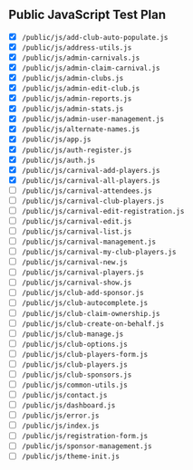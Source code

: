 ## Public JavaScript Test Plan

- [x] `/public/js/add-club-auto-populate.js`
- [x] `/public/js/address-utils.js`
- [x] `/public/js/admin-carnivals.js`
- [x] `/public/js/admin-claim-carnival.js`
- [x] `/public/js/admin-clubs.js`
- [x] `/public/js/admin-edit-club.js`
- [x] `/public/js/admin-reports.js`
- [x] `/public/js/admin-stats.js`
- [x] `/public/js/admin-user-management.js`
- [x] `/public/js/alternate-names.js`
- [x] `/public/js/app.js`
- [x] `/public/js/auth-register.js`
- [x] `/public/js/auth.js`
- [x] `/public/js/carnival-add-players.js`
- [x] `/public/js/carnival-all-players.js`
- [ ] `/public/js/carnival-attendees.js`
- [ ] `/public/js/carnival-club-players.js`
- [ ] `/public/js/carnival-edit-registration.js`
- [ ] `/public/js/carnival-edit.js`
- [ ] `/public/js/carnival-list.js`
- [ ] `/public/js/carnival-management.js`
- [ ] `/public/js/carnival-my-club-players.js`
- [ ] `/public/js/carnival-new.js`
- [ ] `/public/js/carnival-players.js`
- [ ] `/public/js/carnival-show.js`
- [ ] `/public/js/club-add-sponsor.js`
- [ ] `/public/js/club-autocomplete.js`
- [ ] `/public/js/club-claim-ownership.js`
- [ ] `/public/js/club-create-on-behalf.js`
- [ ] `/public/js/club-manage.js`
- [ ] `/public/js/club-options.js`
- [ ] `/public/js/club-players-form.js`
- [ ] `/public/js/club-players.js`
- [ ] `/public/js/club-sponsors.js`
- [ ] `/public/js/common-utils.js`
- [ ] `/public/js/contact.js`
- [ ] `/public/js/dashboard.js`
- [ ] `/public/js/error.js`
- [ ] `/public/js/index.js`
- [ ] `/public/js/registration-form.js`
- [ ] `/public/js/sponsor-management.js`
- [ ] `/public/js/theme-init.js`